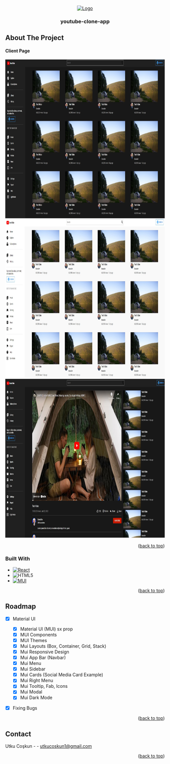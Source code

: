 <!-- PROJECT LOGO -->
<br />
<div align="center">
  <a href="https://github.com/github_username/repo_name">
    <img src="images/logo.jpg" alt="Logo" width="80" height="80">
  </a>

<h3 align="center">
youtube-clone-app
</h3>

 
</div>







<!-- ABOUT THE PROJECT -->
## About The Project
<h4><strong>Client Page</strong></h4>
<img src="images/1.jpg" alt="Logo" width="700" height="500">
<img src="images/2.jpg" alt="Logo" width="700" height="500">
<img src="images/3.jpg" alt="Logo" width="700" height="500">


<p align="right">(<a href="#readme-top">back to top</a>)</p>



### Built With


* [![React][React.js]][React-url]
* ![HTML5][HTML5]
* [![MUI][MUI]][MUI-url]




<p align="right">(<a href="#readme-top">back to top</a>)</p>



<!-- ROADMAP -->
## Roadmap

- [x] Material UI
    - [x] Material UI (MUI) sx prop
    - [x] MUI Components
    - [x] MUI Themes
    - [x] Mui Layouts (Box, Container, Grid, Stack)
    - [x] Mui Responsive Design
    - [x] Mui App Bar (Navbar)
    - [x] Mui Menu
    - [x] Mui Sidebar
    - [x] Mui Cards (Social Media Card Example)
    - [x] Mui Right Menu
    - [x] Mui Tooltip, Fab, Icons
    - [x] Mui Modal 
    - [x] Mui Dark Mode
- [x] Fixing Bugs


<p align="right">(<a href="#readme-top">back to top</a>)</p>


<!-- CONTACT -->
## Contact

Utku Coşkun -  - utkucoskun1@gmail.com



<p align="right">(<a href="#readme-top">back to top</a>)</p>




<!-- MARKDOWN LINKS & IMAGES -->
<!-- https://www.markdownguide.org/basic-syntax/#reference-style-links -->

[React.js]: https://img.shields.io/badge/React-20232A?style=for-the-badge&logo=react&logoColor=61DAFB&style=plastic&Width=30
[React-url]: https://reactjs.org/
[MUI]: https://img.shields.io/badge/MUI-%230081CB.svg?style=for-the-badge&logo=mui&logoColor=white&style=plastic&Width=30
[MUI-url]: https://mui.com/
[HTML5]:https://img.shields.io/badge/html5-%23E34F26.svg?style=for-the-badge&logo=html5&logoColor=white&style=plastic&Width=30
